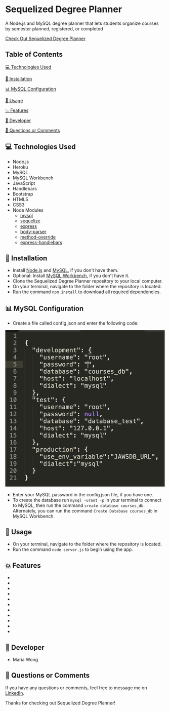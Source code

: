 
# Sequelized Degree Planner

A Node.js and MySQL degree planner that lets students organize courses by semester planned, registered, or completed

[Check Out Sequelized Degree Planner](https://sequelized-degree-planner.herokuapp.com/)


## Table of Contents

[:computer:  Technologies Used](#technologies-used)

[:dvd:  Installation](#installation)

[:bar_chart:  MySQL Configuration](#mysql-configuration)

[:crystal_ball:  Usage](#usage)

[:boom:  Features](#features)

[:bust_in_silhouette:  Developer](#developer)

[:email:  Questions or Comments](#questions-or-comments)


## <a name="technologies-used"></a> :computer: Technologies Used 

* Node.js
* Heroku
* MySQL
* MySQL Workbench
* JavaScript
* Handlebars
* Bootstrap
* HTML5
* CSS3
* Node Modules
	* [mysql](https://www.npmjs.com/package/mysql) 
	* [sequelize](https://www.npmjs.com/package/sequelize)
	* [express](https://www.npmjs.com/package/express)
	* [body-parser](https://www.npmjs.com/package/body-parser) 
	* [method-override](https://www.npmjs.com/package/method-override) 
	* [express-handlebars](https://www.npmjs.com/package/express-handlebars) 


## <a name="installation"></a> :dvd: Installation 

* Install [Node.js](https://nodejs.org/en/download/) and [MySQL](https://www.mysql.com/downloads/), if you don't have them.
* Optional: Install [MySQL Workbench](https://dev.mysql.com/downloads/workbench/), if you don't have it.
* Clone the Sequelized Degree Planner repository to your local computer.
* On your terminal, navigate to the folder where the repository is located.
* Run the command `npm install` to download all required dependencies.


## <a name="mysql-configuration"></a> :bar_chart: MySQL Configuration 

* Create a file called config.json and enter the following code: 

![screenshot of configuration file](/screenshots/config_json.png)

* Enter your MySQL password in the config.json file, if you have one.
* To create the database run `mysql -uroot -p` in your terminal to connect to MySQL, then run the command `create database courses_db`. Alternately, you can run the command `Create Database courses_db` in MySQL Workbench.


## <a name="usage"></a> :crystal_ball: Usage 

* On your terminal, navigate to the folder where the repository is located.
* Run the command `node server.js` to begin using the app.


## <a name="features"></a> :boom: Features

* 
* 
* 
* 
* 
* 
* 
* 
*  
* 
* 


## <a name="developer"></a> :bust_in_silhouette: Developer

* Maria Wong 


## <a name="questions-or-comments"></a> :email: Questions or Comments 

If you have any questions or comments, feel free to message me on [LinkedIn](https://www.linkedin.com/in/maria-wong/).

Thanks for checking out Sequelized Degree Planner!
